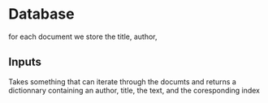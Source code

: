 # Database 
 for each document we store the title, author, 
## Inputs
 Takes something that can iterate through the documts and returns a dictionnary 
 containing an author, title, the text, and the coresponding index 